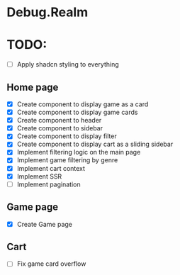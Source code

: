 # Debug.Realm

# TODO:

- [ ] Apply shadcn styling to everything

## Home page

- [x] Create component to display game as a card
- [x] Create component to display game cards
- [x] Create component to header
- [x] Create component to sidebar
- [x] Create component to display filter
- [x] Create component to display cart as a sliding sidebar
- [x] Implement filtering logic on the main page
- [x] Implement game filtering by genre
- [x] Implement cart context
- [x] Implement SSR
- [ ] Implement pagination

## Game page

- [x] Create Game page

## Cart

- [ ] Fix game card overflow

